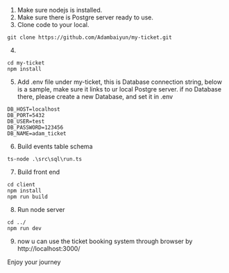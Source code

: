 1. Make sure nodejs is installed.
2. Make sure there is Postgre server ready to use.
3. Clone code to your local.

```
git clone https://github.com/Adambaiyun/my-ticket.git
```

4. 

```
cd my-ticket
npm install
```

5. Add .env file under my-ticket, this is Database connection string, below is a sample, make sure it links to ur local Postgre server.
if no Database there, please create a new Database, and set it in .env


```
DB_HOST=localhost
DB_PORT=5432
DB_USER=test
DB_PASSWORD=123456
DB_NAME=adam_ticket
```
6. Build events table schema
   
```
ts-node .\src\sql\run.ts
```

7. Build front end

```
cd client
npm install
npm run build
```

8. Run node server

```
cd ../
npm run dev
```

9. now u can use the ticket booking system through browser by http://localhost:3000/


Enjoy your journey

